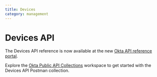 ```yaml
---
title: Devices
category: management
---
```


# Devices API

The Devices API reference is now available at the new [Okta API reference portal](https://developer.okta.com/docs/api/openapi/okta-management/management/tag/Device/).

Explore the [Okta Public API Collections](https://www.postman.com/okta-eng/workspace/okta-public-api-collections/overview) workspace to get started with the Devices API Postman collection.

<!--

<ApiLifecycle access="ie" />

> **Note:** This feature is only available as a part of Okta Identity Engine. [Contact support](https://support.okta.com/)  for information on the Identity Engine.

The Okta Devices API provides a centralized integration platform to fetch and manage device information. Okta administrators can use these APIs to manage workforce identity Device object information.

The Devices API supports the following **Device Operations**:
* Get, Delete Device objects.
* Perform lifecycle transitions on the Device objects.

The Devices API supports the following **Authorization Schemes**:
* SSWS - [API tokens](/docs/reference/core-okta-api/#authentication)
* Bearer - [OAuth 2.0 and OpenID Connect](/docs/concepts/oauth-openid/)

> **Note:** For devices to enroll in Okta and show up in the Devices API, the following actions are required:
> 1. Admins - enable Okta FastPass. See [Enable Okta FastPass](https://help.okta.com/okta_help.htm?type=oie&id=ext-fp-enable)
> 2. End users with existing mobile Okta Verify enrollments - After you upgrade your org to Okta Identity Engine, direct end users with existing Okta Verify enrollments to use [Okta FastPass](https://help.okta.com/okta_help.htm?type=oie&id=csh-fp-main).

> End users with a new enrollment in Okta Verify on an Okta Identity Engine org have a device record created in the device inventory by default.
See [Device Registration](https://help.okta.com/okta_help.htm?type=oie&id=csh-device-registration), [Log in Using Okta Verify](https://help.okta.com/okta_help.htm?type=eu&id=ext-ov-user-overview).

## Get started

Explore the Devices API: [![Run in Postman](https://run.pstmn.io/button.svg)](https://god.postman.co/run-collection/8eeb8dd1bb6e2aa56535?action=collection%2Fimport)

## Device operations

The Devices API has the following Device identity operations:

* [Get Device](#get-device-by-id)
* [List Devices](#list-devices)
* [List all Users for a Device](#list-all-users-for-a-device)
* [Delete Device](#delete-device)

The following Device lifecycle operations:

* [Activate Device](#activate-device)
* [Deactivate Device](#deactivate-device)
* [Suspend Device](#suspend-device)
* [Unsuspend Device](#unsuspend-device)

### Get Device by ID

<ApiOperation method="get" url="/api/v1/devices/${deviceId}" />

Fetches a Device by its `id`. If you don't know the `id`, you can [List Devices](#list-devices).

#### Permitted OAuth 2.0 scopes 
`okta.devices.read`

#### Request path parameters

| Parameter  | Type   | Description                                       |
| ---------- | ------ | ------------------------------------------------- |
| `deviceId` | String | The `id` of [Device](#device-object) object  |

#### Request query parameters

None

#### Request body

None

#### Response body

The requested [Device](#device-object).

#### Usage example

This request fetches a Device object with an `id` value `guo4a5u7JHHhjXrMK0g4`:

##### API token request

```bash
curl -v -X GET \
-H "Accept: application/json" \
-H "Content-Type: application/json" \
-H "Authorization: SSWS ${api_token}" \
"https://${yourOktaDomain}/api/v1/devices/${deviceId}"
```

##### Bearer token request

```bash
curl -v -X GET \
-H "Accept: application/json" \
-H "Content-Type: application/json" \
-H "Authorization: Bearer ${oauth_token}" \
"https://${yourOktaDomain}/api/v1/devices/${deviceId}"
```

##### Bearer token request

```bash
curl -v -X GET \
-H "Accept: application/json" \
-H "Content-Type: application/json" \
-H "Authorization: Bearer ${oauth_token}" \
"https://${yourOktaDomain}/api/v1/devices/guo4a5u7JHHhjXrMK0g4"
```

##### Response

```json
{
    "id": "guo4a5u7JHHhjXrMK0g4",
    "status": "CREATED",
    "created": "2019-10-02T18:03:07.000Z",
    "lastUpdated": "2019-10-02T18:03:07.000Z",
    "profile": {
        "displayName": "Example Device name",
        "platform": "WINDOWS",
        "serialNumber": "XXDDRFCFRGF3M8MD6D",
        "sid": "S-1-11-111",
        "registered":true,
        "secureHardwarePresent":false
    },
    "resourceType": "UDDevice",
    "resourceDisplayName": {
    "value": "Example Device name",
      "sensitive": false
    },
    "resourceAlternateId": null,
    "resourceId": "guo1j774nHEZFHsL10w5",
    "_links": {
        "activate": {
            "href": "https://{yourOktaDomain}/api/v1/devices/guo4a5u7JHHhjXrMK0g4/lifecycle/activate",
            "hints": {
                "allow": [
                    "POST"
                ]
            }
        },
        "self": {
            "href": "https://{yourOktaDomain}/api/v1/devices/guo4a5u7JHHhjXrMK0g4",
            "hints": {
                "allow": [
                    "GET",
                    "PATCH",
                    "PUT"
                ]
            }
        },
        "users": {
            "href": "https://{yourOktaDomain}/api/v1/devices/guo4a5u7JHHhjXrMK0g4/users",
            "hints": {
                "allow": [
                    "GET"
                ]
            }
        }
    }
}
```
##### Error response

An invalid `id` returns a `404 Not Found` status code.

```http
HTTP/1.1 404 Not Found
Content-Type: application/json

{
    "errorCode": "E0000007",
    "errorSummary": "Not found: Resource not found: 123456 (GenericUDObject)",
    "errorLink": "E0000007",
    "errorId": "oaeksGoibBmS9OGYo4vXT7llA",
    "errorCauses": []
}
```

### List Devices

<ApiOperation method="get" url="/api/v1/devices" />

Fetches a list of all Devices that aren't `DELETED` for your org. Responses are paginated with maximum size of 200.

A subset of Devices can be returned that match a supported search criteria using the `search` query parameter.

Searches for devices based on the properties specified in the `search` parameter conforming SCIM filter specifications (case-insensitive). This data is eventually consistent. The API returns different results depending on specified queries in the request. An empty list is returned if no objects match the `search` request.

> **Note:** Listing devices with `search` shouldn't be used as a part of any critical flows—such as authentication or updates—to prevent potential data loss. The `search` results may not reflect the latest information, as this endpoint uses a search index that may not be up to date with recent updates to the object. <br> Don't use search results directly for record updates, as the data might be stale and therefore overwrite newer data, resulting in data loss. <br> Use an `id` lookup for records that you update to ensure your results contain the latest data.

This operation:

* Supports pagination (to a maximum of 200 results).
* Requires [URL encoding](http://en.wikipedia.org/wiki/Percent-encoding). For example, `search=profile.displayName eq "Bob"` is encoded as `search=profile.displayName%20eq%20%22Bob%22`.

Searches include all Device profile properties, and the Device `id`, `status`, and `lastUpdated` properties.

| Search term example                             | Description                                      |
| :---------------------------------------------- | :----------------------------------------------- |
| `status eq "ACTIVE"`                            | Devices that have a `status` of `ACTIVE`         |
| `lastUpdated gt "yyyy-MM-dd'T'HH:mm:ss.SSSZ"`   | Devices last updated after a specific timestamp  |
| `id eq "guo4a5u7JHHhjXrMK0g4"`                  | Devices with a specified `id`                    |
| `profile.displayName eq "Bob"`                  | Devices that have a `displayName` of `Bob`       |
| `profile.platform eq "WINDOWS"`                 | Devices that have an `platform` of `WINDOWS`     |
| `profile.sid sw "S-1" `                         | Devices whose `sid` starts with `S-1`            |

#### Permitted OAuth 2.0 scopes 
`okta.devices.read`

#### Request path parameters

None

#### Request query parameters

| Parameter      | Type   | Description                                                                                                               |
| -------------- | ------ | ------------------------------------------------------------------------------------------------------------------------- |
| `search`       | String | Searches for devices with a supported [filtering](/docs/reference/core-okta-api/#filter) expression for most properties |
| `limit`        | Number | Specifies the number of results returned (maximum `200`)                                                                    |
| `after`        | String | Specifies the pagination cursor for the next page of devices                                                              |
| `expand=user`  | String | Lists associated users for the device in `_embedded` element                                                              |

* If you don't specify a value for `limit`, the maximum (200) is used as a default.
* Treat the `after` cursor as an opaque value and obtain it through the next link relation. See [Pagination](/docs/reference/core-okta-api/#pagination).

#### Request body

None

#### Response body

Array of [Device](#device-object) objects.

#### Usage example (list all Devices)

The following request returns a list of all available devices, without any query parameters.

##### API token request

```bash
curl -v -X GET \
-H "Accept: application/json" \
-H "Content-Type: application/json" \
-H "Authorization: SSWS ${api_token}" \
"https://${yourOktaDomain}/api/v1/devices"
```

##### Bearer token request

```bash
curl -v -X GET \
-H "Accept: application/json" \
-H "Content-Type: application/json" \
-H "Authorization: Bearer ${oauth_token}" \
"https://${yourOktaDomain}/api/v1/devices"
```

##### Response

```json
HTTP/1.1 200 OK
Content-Type: application/json
Link: <https://{yourOktaDomain}/api/v1/devices?limit=200>; rel="self"
Link: <https://{yourOktaDomain}/api/v1/devices?after=guo4a5u7YAHhjXrMN0g4&limit=200>; rel="next"

[
 {
    "id": "guo4a5u7YAHhjXrMK0g4",
    "status": "CREATED",
    "created": "2019-10-02T18:03:07.000Z",
    "lastUpdated": "2019-10-02T18:03:07.000Z",
    "profile": {
        "displayName": "Example Device name 1",
        "platform": "WINDOWS",
        "serialNumber": "XXDDRFCFRGF3M8MD6D",
        "sid": "S-1-11-111",
        "registered":true,
        "secureHardwarePresent":false
    },
    "resourceType": "UDDevice",
    "resourceDisplayName": {
    "value": "Example Device name 1",
      "sensitive": false
    },
    "resourceAlternateId": null,
    "resourceId": "guo4a5u7YAHhjXrMK0g4",
    "_links": {
        "activate": {
            "href": "https://{yourOktaDomain}/api/v1/devices/guo4a5u7YAHhjXrMK0g4/lifecycle/activate",
            "hints": {
                "allow": [
                    "POST"
                ]
            }
        },
        "self": {
            "href": "https://{yourOktaDomain}/api/v1/devices/guo4a5u7YAHhjXrMK0g4",
            "hints": {
                "allow": [
                    "GET",
                    "PATCH",
                    "PUT"
                ]
            }
        },
        "users": {
            "href": "https://{yourOktaDomain}/api/v1/devices/guo4a5u7YAHhjXrMK0g4/users",
            "hints": {
                "allow": [
                    "GET"
                ]
            }
        }
    }
 },
 {
    "id": "guo4a5u7YAHhjXrMN0g4",
    "status": "ACTIVE",
    "created": "2019-10-02T20:03:07.000Z",
    "lastUpdated": "2019-10-02T20:03:07.000Z",
    "profile": {
        "displayName": "Example Device name 2",
        "platform": "WINDOWS",
        "serialNumber": "XXDDRFCFRGFDDD4556",
        "sid": "S-1-22-2222",
        "registered":true,
        "secureHardwarePresent":false
    },
    "resourceType": "UDDevice",
    "resourceDisplayName": {
    "value": "Example Device name 2",
      "sensitive": false
    },
    "resourceAlternateId": null,
    "resourceId": "guo4a5u7YAHhjXrMN0g4",
    "_links": {
        "activate": {
            "href": "https://{yourOktaDomain}/api/v1/devices/guo4a5u7YAHhjXrMN0g4/lifecycle/activate",
            "hints": {
                "allow": [
                    "POST"
                ]
            }
        },
        "self": {
            "href": "https://{yourOktaDomain}/api/v1/devices/guo4a5u7YAHhjXrMN0g4",
            "hints": {
                "allow": [
                    "GET",
                    "PATCH",
                    "PUT"
                ]
            }
        },
        "users": {
            "href": "https://{yourOktaDomain}/api/v1/devices/guo4a5u7YAHhjXrMN0g4/users",
            "hints": {
                "allow": [
                    "GET"
                ]
            }
        }
    }
 }
]
```

#### Usage example (search)

The following request returns a list of all available devices, with search parameters: Devices whose profile `displayName` starts with `Eng-dev` and a `status` value of `ACTIVE`.

##### API token request

```bash
curl -v -X GET \
-H "Accept: application/json" \
-H "Content-Type: application/json" \
-H "Authorization: SSWS ${api_token}" \
"https://${yourOktaDomain}/api/v1/devices?search=profile.displayName+sw+%22Eng-dev%22+and+status+eq+%22ACTIVE%22"
```

##### Bearer token request

```bash
curl -v -X GET \
-H "Accept: application/json" \
-H "Content-Type: application/json" \
-H "Authorization: Bearer ${oauth_token}" \
"https://${yourOktaDomain}/api/v1/devices?search=profile.displayName+sw+%22Eng-dev%22+and+status+eq+%22ACTIVE%22"
```

##### Response

```json
[
  {
      "id": "guo4a5u7JHHhjXrMK0g4",
      "status": "ACTIVE",
      "created": "2019-10-02T18:03:07.000Z",
      "lastUpdated": "2019-10-02T18:03:07.000Z",
      "profile": {
          "displayName": "Eng-dev-macbookpro15",
          "platform": "MACOS",
          "serialNumber": "C02DR3M8MD6D",
          "udid": "36A56558-1793-5B3A-8362-ECBAA14EDD2D",
          "registered":true,
          "secureHardwarePresent":false
      },
      "resourceType": "UDDevice",
      "resourceDisplayName": {
        "value": "Eng-dev-macbookpro15",
        "sensitive": false
      },
      "resourceAlternateId": null,
      "resourceId": "guo4a5u7JHHhjXrMK0g4",
      "_links": {
          "activate": {
              "href": "https://{yourOktaDomain}/api/v1/devices/guo4a5u7JHHhjXrMK0g4/lifecycle/activate",
              "hints": {
                  "allow": [
                      "POST"
                  ]
              }
          },
          "self": {
              "href": "https://{yourOktaDomain}/api/v1/devices/guo4a5u7JHHhjXrMK0g4",
              "hints": {
                  "allow": [
                      "GET",
                      "PATCH",
                      "PUT"
                  ]
              }
          },
          "users": {
              "href": "https://{yourOktaDomain}/api/v1/devices/guo4a5u7JHHhjXrMK0g4/users",
              "hints": {
                  "allow": [
                      "GET"
                  ]
              }
          }
      }
  }
]
```

#### Usage example (expand=user)

The following request returns a list of all available devices and associated users.

##### API token request

```bash
curl -v -X GET \
-H "Accept: application/json" \
-H "Content-Type: application/json" \
-H "Authorization: SSWS ${api_token}" \
"https://${yourOktaDomain}/api/v1/devices?expand=user"
```

##### Bearer token request

```bash
curl -v -X GET \
-H "Accept: application/json" \
-H "Content-Type: application/json" \
-H "Authorization: Bearer ${oauth_token}" \
"https://${yourOktaDomain}/api/v1/devices?expand=user"
```

##### Response

```json
[
   {
      "id":"guo4a5u7JHHhjXrMK0g4",
      "status":"ACTIVE",
      "created":"2019-10-02T18:03:07.000Z",
      "lastUpdated":"2019-10-02T18:03:07.000Z",
      "profile":{
         "displayName":"Eng-dev-macbookpro15",
         "platform":"MACOS",
         "serialNumber":"C02DR3M8MD6D",
         "udid":"36A56558-1793-5B3A-8362-ECBAA14EDD2D",
         "registered":true,
         "secureHardwarePresent":false
      },
      "resourceType": "UDDevice",
      "resourceDisplayName": {
        "value": "Eng-dev-macbookpro15",
        "sensitive": false
      },
      "resourceAlternateId": null,
      "resourceId": "guo4a5u7JHHhjXrMK0g4",
      "_links":{
         "activate":{
            "href":"https://{yourOktaDomain}/api/v1/devices/guo4a5u7JHHhjXrMK0g4/lifecycle/activate",
            "hints":{
               "allow":[
                  "POST"
               ]
            }
         },
         "self":{
            "href":"https://{yourOktaDomain}/api/v1/devices/guo4a5u7JHHhjXrMK0g4",
            "hints":{
               "allow":[
                  "GET",
                  "PATCH",
                  "PUT"
               ]
            }
         },
         "users":{
            "href":"https://{yourOktaDomain}/api/v1/devices/guo4a5u7JHHhjXrMK0g4/users",
            "hints":{
               "allow":[
                  "GET"
               ]
            }
         }
      },
      "_embedded":{
         "users":[
            {
               "managementStatus": "MANAGED",
               "created":"2021-10-01T16:52:41.000Z",
               "user":{
                  "id":"${userId}",
                  "status":"ACTIVE",
                  "created":"2020-08-12T06:46:50.000Z",
                  "activated":"2020-08-12T06:46:50.000Z",
                  "statusChanged":"2021-01-27T21:05:32.000Z",
                  "lastLogin":"2021-10-14T09:04:48.000Z",
                  "lastUpdated":"2021-01-27T21:05:32.000Z",
                  "passwordChanged":"2020-08-12T06:46:50.000Z",
                  "type":{
                     "id":"oty7ut9Uu76oHVUZc0w4"
                  },
                  "profile":{
                     "firstName":"fname",
                     "lastName":"lname",
                     "mobilePhone":null,
                     "secondEmail":null,
                     "login":"email@email.com",
                     "email":"email@email.com"
                  },
                  "credentials":{
                     "password":{

                     },
                     "recovery_question":{
                        "question":"What is the food you least liked as a child?"
                     },
                     "provider":{
                        "type":"OKTA",
                        "name":"OKTA"
                     }
                  },
                  "_links":{
                     "suspend":{
                        "href":"https://{yourOktaDomain}/api/v1/users/${userId}/lifecycle/suspend",
                        "method":"POST"
                     },
                     "schema":{
                        "href":"https://{yourOktaDomain}/api/v1/meta/schemas/user/osc7ut9Uu76oHVUZc0w4"
                     },
                     "resetPassword":{
                        "href":"https://{yourOktaDomain}/api/v1/users/${userId}/lifecycle/reset_password",
                        "method":"POST"
                     },
                     "forgotPassword":{
                        "href":"https://{yourOktaDomain}/api/v1/users/${userId}/credentials/forgot_password",
                        "method":"POST"
                     },
                     "expirePassword":{
                        "href":"https://{yourOktaDomain}/api/v1/users/${userId}/lifecycle/expire_password",
                        "method":"POST"
                     },
                     "changeRecoveryQuestion":{
                        "href":"https://{yourOktaDomain}/api/v1/users/${userId}/credentials/change_recovery_question",
                        "method":"POST"
                     },
                     "self":{
                        "href":"https://{yourOktaDomain}/api/v1/users/${userId}"
                     },
                     "type":{
                        "href":"https://{yourOktaDomain}/api/v1/meta/types/user/oty7ut9Uu76oHVUZc0w4"
                     },
                     "changePassword":{
                        "href":"https://{yourOktaDomain}/api/v1/users/${userId}/credentials/change_password",
                        "method":"POST"
                     },
                     "deactivate":{
                        "href":"https://{yourOktaDomain}/api/v1/users/${userId}/lifecycle/deactivate",
                        "method":"POST"
                     }
                  }
               }
            }
         ]
      }
   }
]
```

### List all Users for a Device

<ApiOperation method="get" url="/api/v1/devices/${deviceId}/users" />

Lists all [Users](/docs/reference/api/users/#user-object) for a Device by `deviceId`

#### Request parameter

| Parameter | Description                                                | ParamType | DataType | Required | Default |
| --------- | ---------------------------------------------------------- | --------- | -------- | -------- | ------- |
| deviceId        | ID of the Device                                          | URL       | String   | TRUE     |         |

#### Response parameters

Array of [Users](/docs/reference/api/users/#user-object)

#### Request example

```bash
curl -v -X GET \
-H "Accept: application/json" \
-H "Content-Type: application/json" \
-H "Authorization: SSWS ${api_token}" \
"https://${yourOktaDomain}/api/v1/devices/${deviceId}/users"
```

#### Response example

```json
[
   {
      "created":"2021-08-20T17:13:35.000Z",
      "managementStatus":"NOT_MANAGED",
      "user":{
         "id":"00u17vh0q8ov8IU881d7",
         "status":"ACTIVE",
         "created":"2021-08-20T16:08:25.000Z",
         "activated":null,
         "statusChanged":"2021-08-20T16:39:41.000Z",
         "lastLogin":"2023-04-18T17:54:12.000Z",
         "lastUpdated":"2021-12-20T18:27:30.000Z",
         "passwordChanged":"2021-12-20T18:27:30.000Z",
         "type":{
            "id":"oty17vh0n2EHVnbYF1d7"
         },
         "profile":{
            "firstName":"Bunk",
            "lastName":"Moreland",
            "mobilePhone":null,
            "secondEmail":null,
            "login":"bunk.moreland@example.com",
            "email":"bunk.moreland@example.com"
         },
         "credentials":{
            "password":{
            },
            "provider":{
               "type":"OKTA",
               "name":"OKTA"
            }
         },
         "_links":{
            "suspend":{
               "href":"https://{yourOktaDomain}/api/v1/users/00u17vh0q8ov8IU881d7/lifecycle/suspend",
               "method":"POST"
            },
            "schema":{
               "href":"https://{yourOktaDomain}/api/v1/meta/schemas/user/osc17vh0n2EHVnbYF1d7"
            },
            "resetPassword":{
               "href":"https://{yourOktaDomain}/api/v1/users/00u17vh0q8ov8IU881d7/lifecycle/reset_password",
               "method":"POST"
            },
            "forgotPassword":{
               "href":"https://{yourOktaDomain}/api/v1/users/00u17vh0q8ov8IU881d7/credentials/forgot_password",
               "method":"POST"
            },
            "expirePassword":{
               "href":"https://{yourOktaDomain}/api/v1/users/00u17vh0q8ov8IU881d7/lifecycle/expire_password",
               "method":"POST"
            },
            "changeRecoveryQuestion":{
               "href":"https://{yourOktaDomain}/api/v1/users/00u17vh0q8ov8IU881d7/credentials/change_recovery_question",
               "method":"POST"
            },
            "self":{
               "href":"https://{yourOktaDomain}/api/v1/users/00u17vh0q8ov8IU881d7"
            },
            "resetFactors":{
               "href":"https://{yourOktaDomain}/api/v1/users/00u17vh0q8ov8IU881d7/lifecycle/reset_factors",
               "method":"POST"
            },
            "type":{
               "href":"https://{yourOktaDomain}/api/v1/meta/types/user/oty17vh0n2EHVnbYF1d7"
            },
            "changePassword":{
               "href":"https://{yourOktaDomain}/api/v1/users/00u17vh0q8ov8IU881d7/credentials/change_password",
               "method":"POST"
            },
            "deactivate":{
               "href":"https://{yourOktaDomain}/api/v1/users/00u17vh0q8ov8IU881d7/lifecycle/deactivate",
               "method":"POST"
            }
         }
      }
   }
]
```

### Delete Device

<ApiOperation method="delete" url="/api/v1/devices/${deviceId}" />

Permanently deletes a Device that is in `DEACTIVATED` status. The Device can be transitioned to `DEACTIVATED` status using the [deactivate](#deactivate-device) API.

This deletion is destructive and deletes all the profile data related to the device. Once deleted, device data can't be recovered. A Device that isn't in a `DEACTIVATED` state raises an error if a delete operation is attempted.

#### Permitted OAuth 2.0 scopes
`okta.devices.manage`

#### Request path parameters

| Parameter   | Type   | Description                                                             |
| ----------- | ------ | ----------------------------------------------------------------------- |
| `deviceId`  | String | The `id` of [Device](#device-object) object                              |

#### Request query parameters

None

#### Request body

None

#### Response body

```http
HTTP/1.1 204 No Content
```

#### Usage example

##### API token request

```bash
curl -v -X DELETE \
-H "Authorization: SSWS ${api_token}" "https://${yourOktaDomain}/api/v1/devices/${deviceId}"
```

##### Bearer token request

```bash
curl -v -X DELETE \
-H "Authorization: Bearer ${oauth_token}" "https://${yourOktaDomain}/api/v1/devices/${deviceId}"
```

##### Response

```http
HTTP/1.1 204 No Content
Content-Type: application/json
```

##### Error response

Passing an invalid `id` returns a `404 Not Found` status code with the error code `E0000007`.

## Lifecycle operations

Device lifecycle is defined as transitions of the [Device Status](#device-status) by the associated operations. The Device object follows a predefined lifecycle transition flow. Device lifecycle operations are idempotent. These are synchronous calls.

* [Activate Device](#activate-device)       
* [Deactivate Device](#deactivate-device)  
* [Suspend Device](#suspend-device)       
* [Unsuspend Device](#unsuspend-device)   

### Activate Device

<ApiOperation method="post" url="/api/v1/devices/${deviceId}/lifecycle/activate" />

Sets a Device's `status` to `ACTIVE`.

Activated devices can be used to create and delete Device User links.

#### Permitted OAuth 2.0 scopes 
`okta.devices.manage`

#### Request path parameters

| Parameter   | Type   | Description                                                             |
| ----------- | ------ | ----------------------------------------------------------------------- |
| `deviceId`  | String | The `id` of [Device](#device-object) object                              |

#### Request query parameters

None

#### Request body

None

#### Response body

None

#### Usage example

##### API token request

```bash
curl -v -X POST \
-H "Accept: application/json" \
-H "Content-Type: application/json" \
-H "Authorization: SSWS ${api_token}" \
"https://${yourOktaDomain}/api/v1/devices/${deviceId}/lifecycle/activate"
```

##### Bearer token request

```bash
curl -v -X POST \
-H "Accept: application/json" \
-H "Content-Type: application/json" \
-H "Authorization: Bearer ${oauth_token}" \
"https://${yourOktaDomain}/api/v1/devices/${deviceId}/lifecycle/activate"
```

##### Response

```http
HTTP/1.1 204 No Content
Content-Type: application/json
```

#### Error responses

* Passing an invalid `id` returns a `404 Not Found` status code with the error code `E0000007`.
* Passing an `id` that isn't in the `CREATED` or `DEACTIVATED` status returns a `400 Bad Request` status code with the error code `E0000001`.

### Deactivate Device

<ApiOperation method="post" url="/api/v1/devices/${deviceId}/lifecycle/deactivate" />

Sets a Device's `status` to `DEACTIVATED`. Deactivation causes a Device to lose all Device User links. A Device should be in `DEACTIVATED` status before it can be [deleted](#delete-device).

> **Important**: 
> 1. Deactivating a Device is a **destructive** operation for device factors and client certificates.
> 2. Device deactivation renders associated assets&mdash;such as device factors and management certificates&mdash;unusable. Device re-enrollment through Okta Verify allows end users to set up new
factors on the device.
> 3. Deletion of the device after deactivation also deletes the device record from Okta. Re-enrollment of Okta Verify creates a device record.


#### Permitted OAuth 2.0 scopes 
`okta.devices.manage`

#### Request path parameters

| Parameter   | Type   | Description                                                             |
| ----------- | ------ | ----------------------------------------------------------------------- |
| `deviceId`  | String | The unique identifier for the [Device](#device-object) object                              |

#### Request query parameters

None

#### Request body

None

#### Response body

None

#### Usage example

##### API token request

```bash
curl -v -X POST \
-H "Accept: application/json" \
-H "Content-Type: application/json" \
-H "Authorization: SSWS ${api_token}" \
"https://${yourOktaDomain}/api/v1/devices/${deviceId}/lifecycle/deactivate"
```

##### Bearer token request

```bash
curl -v -X POST \
-H "Accept: application/json" \
-H "Content-Type: application/json" \
-H "Authorization: Bearer ${oauth_token}" \
"https://${yourOktaDomain}/api/v1/devices/${deviceId}/lifecycle/deactivate"
```

##### Response

```http
HTTP/1.1 204 No Content
Content-Type: application/json
```

#### Error responses

* Passing an invalid `id` returns a `404 Not Found` status code with the error code `E0000007`.
* Passing an `id` that isn't in the `ACTIVE` or `SUSPENDED` status returns a `400 Bad Request` status code with the error code `E0000001`.

### Suspend Device

<ApiOperation method="post" url="/api/v1/devices/${deviceId}/lifecycle/suspend" />

Sets a Device's `status` to `SUSPENDED`.

A device in `ACTIVE` status can transition to `SUSPENDED`. This status is meant to be temporary and hence not destructive in nature.

Suspended devices:

* Can be used to create and delete device user links.
* Can only be [unsuspended](#unsuspend-device) or [deactivated](#deactivate-device).


#### Permitted OAuth 2.0 scopes 
`okta.devices.manage`

#### Request path parameters

| Parameter   | Type   | Description                                                             |
| ----------- | ------ | ----------------------------------------------------------------------- |
| `deviceId`  | String | The unique identifier for the [Device](#device-object) object                              |

#### Request query parameters

None

#### Request body

None

#### Response body

None

#### Usage example

##### API token request

```bash
curl -v -X POST \
-H "Accept: application/json" \
-H "Content-Type: application/json" \
-H "Authorization: SSWS ${api_token}" \
"https://${yourOktaDomain}/api/v1/devices/${deviceId}/lifecycle/suspend"
```

##### Bearer token request

```bash
curl -v -X POST \
-H "Accept: application/json" \
-H "Content-Type: application/json" \
-H "Authorization: Bearer ${oauth_token}" \
"https://${yourOktaDomain}/api/v1/devices/${deviceId}/lifecycle/suspend"
```


##### Response

```http
HTTP/1.1 204 No Content
Content-Type: application/json
```

###### Error response

* Passing an invalid `id` returns a `404 Not Found` status code with the error code `E0000007`.
* Passing an `id` that isn't in the `ACTIVE` status returns a `400 Bad Request` status code with the error code `E0000001`.

### Unsuspend Device

<ApiOperation method="post" url="/api/v1/devices/${deviceId}/lifecycle/unsuspend" />

Unsuspends a Device and by returning its `status` value to `ACTIVE`.

This operation can only be performed on a Device that is in `SUSPENDED` status.

#### Permitted OAuth 2.0 scopes 
`okta.devices.manage`

#### Request path parameters

| Parameter   | Type   | Description                                                             |
| ----------- | ------ | ----------------------------------------------------------------------- |
| `deviceId`  | String | The unique identifier for the [Device](#device-object) object                              |

#### Request query parameters

None

#### Request body

None

#### Response body

None

#### Usage example

##### API token request

```bash
curl -v -X POST \
-H "Accept: application/json" \
-H "Content-Type: application/json" \
-H "Authorization: SSWS ${api_token}" \
"https://${yourOktaDomain}/api/v1/devices/${deviceId}/lifecycle/unsuspend"
```

##### Bearer token request

```bash
curl -v -X POST \
-H "Accept: application/json" \
-H "Content-Type: application/json" \
-H "Authorization: Bearer ${oauth_token}" \
"https://${yourOktaDomain}/api/v1/devices/${deviceId}/lifecycle/unsuspend"
```

##### Response

```http
HTTP/1.1 204 No Content
Content-Type: application/json
```

###### Error response

* Passing an invalid `id` returns a `404 Not Found` status code with the error code `E0000007`.
* Passing an `id` that isn't in the `SUSPENDED` status returns a `400 Bad Request` status code with the error code `E0000001`.

## Devices API objects

### Device object

#### Device properties

The device model defines several read-only properties:

| Property                | Type                                      | Description                                                                                          |
| :---------------------- | :---------------------------------------- | :----------------------------------------------------------------------------------------------------|
| `_links`                | [Link](#devices-object-link-attributes)   | Allowed operations for the device                                                                    |
| `created`               | String                                    | Timestamp when device was created                                                                    |
| `id`                    | String                                    | Unique key for device                                                                                |
| `lastUpdated`           | String                                    | Timestamp when device was last updated                                                               |
| `profile`               | [Profile Object](#device-profile-object)  | Device profile properties                                                                            |
| `status`                | String                                    | Current [status](#device-status) of device. One of `CREATED`, `ACTIVE`, `SUSPENDED` or `DEACTIVATED` |

#### Device example

```json
{
   "id":"guo8jx5vVoxfvJeLb0w4",
   "status":"ACTIVE",
   "created":"2020-11-03T21:47:01.000Z",
   "lastUpdated":"2020-11-03T23:46:27.000Z",
   "profile":{
      "displayName":"DESKTOP-EHAD3IE",
      "platform":"WINDOWS",
      "manufacturer":"International Corp",
      "model":"VMware7,1",
      "osVersion":"10.0.18362",
      "serialNumber":"56 4d 4f 95 74 c5 d3 e7-fc 3a 57 9c c2 f8 5d ce",
      "udid":"954F4D56-C574-E7D3-FC3A-579CC2F85DCE",
      "sid":"S-1-5-21-3992267483-1860856704-2413701314-500",
      "registered":true,
      "secureHardwarePresent":false
   },
   "resourceId":"guo8jx5vVoxfvJeLb0w4",
   "resourceDisplayName":{
      "value":"DESKTOP-EHAD3IE",
      "sensitive":false
   },
   "resourceType":"UDDevice",
   "resourceAlternateId":null,
   "_links":{
      "suspend":{
         "href":"https://{yourOktaDomain}/api/v1/devices/guo8jx5vVoxfvJeLb0w4/lifecycle/suspend",
         "hints":{
            "allow":[
               "POST"
            ]
         }
      },
      "self":{
         "href":"https://{yourOktaDomain}/api/v1/devices/guo8jx5vVoxfvJeLb0w4",
         "hints":{
            "allow":[
               "GET",
               "PATCH",
               "PUT"
            ]
         }
      },
      "users":{
         "href":"https://{yourOktaDomain}/api/v1/devices/guo8jx5vVoxfvJeLb0w4/users",
         "hints":{
            "allow":[
               "GET"
            ]
         }
      },
      "deactivate":{
         "href":"https://{yourOktaDomain}/api/v1/devices/guo8jx5vVoxfvJeLb0w4/lifecycle/deactivate",
         "hints":{
            "allow":[
               "POST"
            ]
         }
      }
   }
}
```

### Device Status

> More details on [Device Lifecycle](https://help.okta.com/okta_help.htm?type=oie&id=ext-devices-lifecycle)

The following diagram shows the state object for a Device:

<div class="three-quarter">

![Device lifecycle flow](/img/devices-api/okta-device-status.png)

</div>

> **Note:**
>
> * Okta Verify enrollment results in a device being created in the device inventory. The newly created device has an `ACTIVE` status.
> * Device deactivation renders associated assets&mdash;such as device factors and management certificates&mdash;unusable. The Device re-enrollment/add account flow through Okta Verify allows end users to set up new factors (sign-in methods) on the device.
> * Deletion of the device after deactivation also deletes the device record from Okta. Re-enrollment of Okta Verify creates a device record.

### Device profile object

#### Device profile properties

| Property           | Type       | Description                                                                                   |
| :----------------- | :--------- | :---------------------------------------------------------------------------------------------|
| `displayName`      | String     | The display name of the device (from 1 through 255 characters)                                           |
| `platform`         | String     | OS platform of the device. Possible values: `MACOS`, `WINDOWS`, `ANDROID`, `IOS`.              |
| `registered`       | Boolean    | Indicates if the device is registered at Okta                                               |
| `imei`             | String     | (Optional) International Mobile Equipment Identity of the device (from 15 through 17 numeric characters)  |
| `manufacturer`     | String     | (Optional) Name of the manufacturer of the device (from 0 through 127 characters)                         |
| `meid`             | String     | (Optional) Mobile equipment identifier of the device (14 characters)                         |
| `model`            | String     | (Optional) Model of the device (127 characters)                                              |
| `osVersion`        | String     | (Optional) Version of the device OS (127 characters)                                         |
| `serialNumber`     | String     | (Optional) Serial number of the device (127 characters)                                      |
| `sid`              | String     | (Optional) Windows Security identifier of the device (256 characters)                        |
| `udid`             | String     | (Optional) macOS Unique Device identifier (47 characters)                      |
| `tpmPublicKeyHash` | String     | (Optional) Windows Trusted Platform Module hash value                                        |
| `secureHardwarePresent` | Boolean    | (Optional) Indicates if the device contains a secure hardware functionality            |

#### Device profile example

```json
{
    "profile": {
        "displayName": "Bob - New Device",
        "platform": "MACOS",
        "manufacturer": "Apple Inc.",
        "model": "Macbook Pro 15",
        "osVersion": "10.14.6",
        "serialNumber": "C02VW333HTDF",
        "imei": null,
        "meid": null,
        "udid": "36A56558-1793-5B3A-8362-ECBAA14EDD2D",
        "sid": null,
        "tpmPublicKeyHash":null,
        "registered":true,
        "secureHardwarePresent":false
    }
}
```

#### Device object link attributes

For a Device result, the `_links` parameter contains a full set of operations available for that device. The `hints` parameter provides information on allowed HTTP verbs for the `href`.

Here are some links that may be available on a Device, as determined by its status:

| Link relation type       | Description                                                                                                           |
| :----------------------- | :-------------------------------------------------------------------------------------------------------------------- |
| `self`                   | A self-referential link to this device                                                                                |
| `activate`               | Lifecycle action to [activate the device](#activate-device)                                                           |
| `deactivate`             | Lifecycle action to [deactivate the device](#deactivate-device)                                                       |
| `suspend`                | Lifecycle action to [suspend the device](#suspend-device)                                                             |
| `unsuspend`              | Lifecycle action to [unsuspend the device](#unsuspend-device)                                                         |

For example, a device with a `CREATED` status has the following `_links`:

```json
"_links": {
        "activate": {
            "href": "https://{yourOktaDomain}/api/v1/devices/guo4a5u7JHHhjXrMK0g4/lifecycle/activate",
            "hints": {
                "allow": [
                    "POST"
                ]
            }
        },
        "self": {
            "href": "https://{yourOktaDomain}/api/v1/devices/guo4a5u7JHHhjXrMK0g4",
            "hints": {
                "allow": [
                    "GET",
                    "PATCH",
                    "PUT"
                ]
            }
        },
        "users": {
            "href": "https://{yourOktaDomain}/api/v1/devices/guo4a5u7JHHhjXrMK0g4/users",
            "hints": {
                "allow": [
                    "GET"
                ]
            }
        }
    }
```
-->
